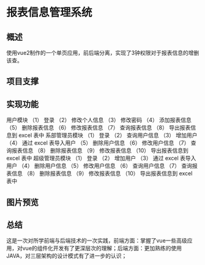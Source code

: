 # 报表信息管理系统
## 概述

使用vue2制作的一个单页应用，前后端分离，实现了3钟权限对于报表信息的增删该查。

## 项目支撑


## 实现功能
用户模块
（1）	登录
（2）	修改个人信息
（3）	修改密码
（4）	添加报表信息
（5）	删除报表信息
（6）	修改报表信息
（7）	查询报表信息
（8）	导出报表信息到 excel 表中
系部管理员模块
（1）	登录
（2）	查询用户信息
（3）	增加用户
（4）	通过 excel 表导入用户
（5）	删除用户信息
（6）	修改用户信息
（7）	查询报表信息
（8）	删除报表信息
（9）	修改报表信息
（10）	导出报表信息到 excel 表中
超级管理员模块
（1）	登录
（2）	增加用户
（3）	通过 excel 表导入用户
（4）	删除用户信息
（5）	修改用户信息
（6）	查询用户信息
（7）	查询报表信息
（8）	删除报表信息
（9）	修改报表信息
（10）	导出报表信息到 excel 表中


## 图片预览

## 总结

这是一次对所学前端与后端技术的一次实践，前端方面：掌握了vue一些高级应用，对vue的组件化开发有了更深层次的理解；后端方面：更加熟练的使用JAVA，对三层架构的设计模式有了进一步的认识；
